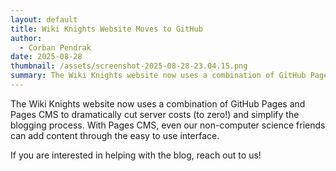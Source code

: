 ```yaml
---
layout: default
title: Wiki Knights Website Moves to GitHub
author:
  - Corban Pendrak
date: 2025-08-28
thumbnail: /assets/screenshot-2025-08-28-23.04.15.png
summary: The Wiki Knights website now uses a combination of GitHub Pages and Pages CMS
---
```


The Wiki Knights website now uses a combination of GitHub Pages and Pages CMS to dramatically cut server costs (to zero!) and simplify the blogging process. With Pages CMS, even our non-computer science friends can add content through the easy to use interface.

If you are interested in helping with the blog, reach out to us!
